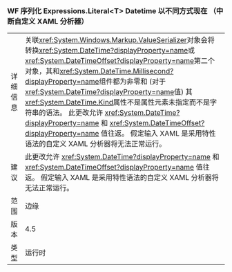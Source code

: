 ### <a name="wf-serializes-expressionsliterallttgt-datetimes-differently-now-breaks-custom-xaml-parsers"></a>WF 序列化 Expressions.Literal&lt;T&gt; Datetime 以不同方式现在 （中断自定义 XAML 分析器）

|   |   |
|---|---|
|详细信息|关联<xref:System.Windows.Markup.ValueSerializer>对象会将转换<xref:System.DateTime?displayProperty=name>或<xref:System.DateTimeOffset?displayProperty=name>第二个对象，其和<xref:System.DateTime.Millisecond?displayProperty=name>组件都为非零和 (对于<xref:System.DateTime?displayProperty=name>值) 其<xref:System.DateTime.Kind>属性不是属性元素未指定而不是字符串的语法。 此更改允许 <xref:System.DateTime?displayProperty=name> 和 <xref:System.DateTimeOffset?displayProperty=name> 值往返。 假定输入 XAML 是采用特性语法的自定义 XAML 分析器将无法正常运行。|
|建议|此更改允许 <xref:System.DateTime?displayProperty=name> 和 <xref:System.DateTimeOffset?displayProperty=name> 值往返。 假定输入 XAML 是采用特性语法的自定义 XAML 分析器将无法正常运行。|
|范围|边缘|
|版本|4.5|
|类型|运行时|

